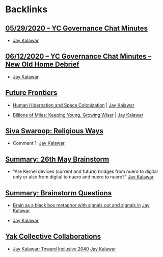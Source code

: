 
# Backlinks
## [05/29/2020 – YC Governance Chat Minutes](<05/29/2020 – YC Governance Chat Minutes.md>)
- [Jay Kalawar](<Jay Kalawar.md>)

## [06/12/2020 – YC Governance Chat Minutes – New Old Home Debrief](<06/12/2020 – YC Governance Chat Minutes – New Old Home Debrief.md>)
- [Jay Kalawar](<Jay Kalawar.md>)

## [Future Frontiers](<Future Frontiers.md>)
- [Human Hibernation and Space Colonization](https://docs.google.com/presentation/d/1zNjdVUgTuU7Xne1xcGz6e-j3sAoKAnqjGM8HKmLEosg/edit?pli=1[slide](<slide.md>)=id.g86d9c7c2bb_7_0) | [Jay Kalawar](<Jay Kalawar.md>)

- [Billions of Miles: Keeping Young, Growing Wiser](https://docs.google.com/presentation/d/1zNjdVUgTuU7Xne1xcGz6e-j3sAoKAnqjGM8HKmLEosg/edit?pli=1[slide](<slide.md>)=id.g86d9c7c2bb_7_157) | [Jay Kalawar](<Jay Kalawar.md>)

## [Siva Swaroop: Religious Ways](<Siva Swaroop: Religious Ways.md>)
- Comment 1: [Jay Kalawar](<Jay Kalawar.md>)

## [Summary: 26th May Brainstorm](<Summary: 26th May Brainstorm.md>)
- "Are Kernel devices (current and future) bridges from nuero to digital only or also from digital to nuero and nuero to nuero?" [Jay Kalawar](<Jay Kalawar.md>)

## [Summary: Brainstorm Questions](<Summary: Brainstorm Questions.md>)
- [Brain as a black box metaphor with signals out and signals in](https://discord.com/channels/692111190851059762/712459471787393054/714561875727351870) [Jay Kalawar](<Jay Kalawar.md>)

- [Jay Kalawar](<Jay Kalawar.md>)

## [Yak Collective Collaborations](<Yak Collective Collaborations.md>)
- [Jay Kalawar: Toward Inclusive 2040](<Jay Kalawar: Toward Inclusive 2040.md>) [Jay Kalawar](<Jay Kalawar.md>)

